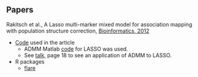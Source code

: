 ## Papers

Rakitsch et al., A Lasso multi-marker mixed model for association mapping with population structure correction, [Bioinformatics, 2012](http://bioinformatics.oxfordjournals.org/content/29/2/206)

* [Code](https://www.bsse.ethz.ch/mlcb/research/bioinformatics-and-computational-biology/lmm-lasso.html) used in the article
    * ADMM Matlab [code](http://web.stanford.edu/~boyd/papers/admm/) for LASSO was used.
    * See [talk](http://web.stanford.edu/~boyd/papers/pdf/admm_talk.pdf), page 18 to see an application of ADMM to LASSO.
* R packages
    * [flare](https://cran.r-project.org/web/packages/flare/)
